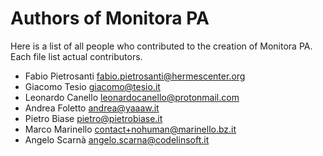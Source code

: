 # Authors of Monitora PA

Here is a list of all people who contributed to the creation of
Monitora PA. Each file list actual contributors.

- Fabio Pietrosanti <fabio.pietrosanti@hermescenter.org>
- Giacomo Tesio <giacomo@tesio.it>
- Leonardo Canello <leonardocanello@protonmail.com>
- Andrea Foletto <andrea@yaaaw.it>
- Pietro Biase <pietro@pietrobiase.it>
- Marco Marinello <contact+nohuman@marinello.bz.it>
- Angelo Scarnà <angelo.scarna@codelinsoft.it>
